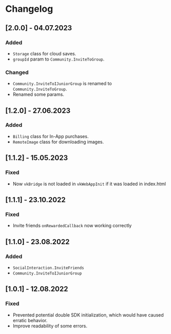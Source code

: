 # Changelog  
  
## [2.0.0] - 04.07.2023  
  
### Added  
- `Storage` class for cloud saves.  
- `groupId` param to `Community.InviteToGroup`.  
  
### Changed  
- `Community.InviteToIJuniorGroup` is renamed to `Community.InviteToGroup`.  
- Renamed some params.  
  
## [1.2.0] - 27.06.2023  
  
### Added  
- `Billing` class for In-App purchases.  
- `RemoteImage` class for downloading images.  
  
## [1.1.2] - 15.05.2023  
  
### Fixed  
- Now `vkBridge` is not loaded in `vkWebAppInit` if it was loaded in index.html  
  
## [1.1.1] - 23.10.2022  
  
### Fixed  
- Invite friends `onRewardedCallback` now working correctly  
  
## [1.1.0] - 23.08.2022  
  
### Added  
- `SocialInteraction.InviteFriends`  
- `Community.InviteToIJuniorGroup`  
  
## [1.0.1] - 12.08.2022  
  
### Fixed  
- Prevented potential double SDK initialization, which would have caused erratic behavior.  
- Improve readability of some errors.  